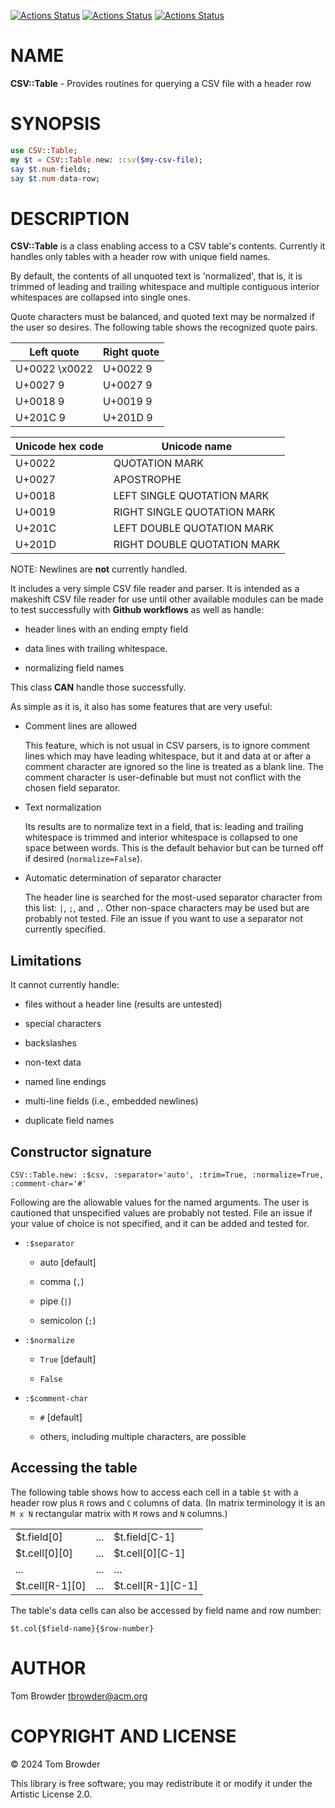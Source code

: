 [![Actions Status](https://github.com/tbrowder/CSV-Table/actions/workflows/linux.yml/badge.svg)](https://github.com/tbrowder/CSV-Table/actions) [![Actions Status](https://github.com/tbrowder/CSV-Table/actions/workflows/macos.yml/badge.svg)](https://github.com/tbrowder/CSV-Table/actions) [![Actions Status](https://github.com/tbrowder/CSV-Table/actions/workflows/windows.yml/badge.svg)](https://github.com/tbrowder/CSV-Table/actions)

NAME
====

**CSV::Table** - Provides routines for querying a CSV file with a header row

SYNOPSIS
========

```raku
use CSV::Table;
my $t = CSV::Table.new: :csv($my-csv-file);
say $t.num-fields;
say $t.num-data-row;
```

DESCRIPTION
===========

**CSV::Table** is a class enabling access to a CSV table's contents. Currently it handles only tables with a header row with unique field names. 

By default, the contents of all unquoted text is 'normalized', that is, it is trimmed of leading and trailing whitespace and multiple contiguous interior whitespaces are collapsed into single ones.

Quote characters must be balanced, and quoted text may be normalzed if the user so desires. The following table shows the recognized quote pairs.

<table class="pod-table">
<thead><tr>
<th>Left quote</th> <th>Right quote</th>
</tr></thead>
<tbody>
<tr> <td>U+0022 \x0022</td> <td>U+0022 9</td> </tr> <tr> <td>U+0027 9</td> <td>U+0027 9</td> </tr> <tr> <td>U+0018 9</td> <td>U+0019 9</td> </tr> <tr> <td>U+201C 9</td> <td>U+201D 9</td> </tr>
</tbody>
</table>

<table class="pod-table">
<thead><tr>
<th>Unicode hex code</th> <th>Unicode name</th>
</tr></thead>
<tbody>
<tr> <td>U+0022</td> <td>QUOTATION MARK</td> </tr> <tr> <td>U+0027</td> <td>APOSTROPHE</td> </tr> <tr> <td>U+0018</td> <td>LEFT SINGLE QUOTATION MARK</td> </tr> <tr> <td>U+0019</td> <td>RIGHT SINGLE QUOTATION MARK</td> </tr> <tr> <td>U+201C</td> <td>LEFT DOUBLE QUOTATION MARK</td> </tr> <tr> <td>U+201D</td> <td>RIGHT DOUBLE QUOTATION MARK</td> </tr>
</tbody>
</table>

NOTE: Newlines are **not** currently handled. 

It includes a very simple CSV file reader and parser. It is intended as a makeshift CSV file reader for use until other available modules can be made to test successfully with **Github workflows** as well as handle:

  * header lines with an ending empty field

  * data lines with trailing whitespace.

  * normalizing field names

This class **CAN** handle those successfully.

As simple as it is, it also has some features that are very useful:

  * Comment lines are allowed

    This feature, which is not usual in CSV parsers, is to ignore comment lines which may have leading whitespace, but it and data at or after a comment character are ignored so the line is treated as a blank line. The comment character is user-definable but must not conflict with the chosen field separator.

  * Text normalization

    Its results are to normalize text in a field, that is: leading and trailing whitespace is trimmed and interior whitespace is collapsed to one space between words. This is the default behavior but can be turned off if desired (`normalize=False`).

  * Automatic determination of separator character

    The header line is searched for the most-used separator character from this list: `|`, `;`, and `,`. Other non-space characters may be used but are probably not tested. File an issue if you want to use a separator not currently specified.

Limitations
-----------

It cannot currently handle:

  * files without a header line (results are untested)

  * special characters

  * backslashes

  * non-text data

  * named line endings

  * multi-line fields (i.e., embedded newlines)

  * duplicate field names

Constructor signature
---------------------

    CSV::Table.new: :$csv, :separator='auto', :trim=True, :normalize=True, :comment-char='#'

Following are the allowable values for the named arguments. The user is cautioned that unspecified values are probably not tested. File an issue if your value of choice is not specified, and it can be added and tested for.

  * `:$separator`

    * auto [default]

    * comma (`,`)

    * pipe (`|`)

    * semicolon (`;`)

  * `:$normalize`

    * `True` [default]

    * `False`

  * `:$comment-char`

    * `#` [default]

    * others, including multiple characters, are possible

Accessing the table
-------------------

The following table shows how to access each cell in a table `$t` with a header row plus `R` rows and `C` columns of data. (In matrix terminology it is an `M x N` rectangular matrix with `M` rows and `N` columns.)

<table class="pod-table">
<tbody>
<tr> <td>$t.field[0]</td> <td>...</td> <td>$t.field[C-1]</td> </tr> <tr> <td>$t.cell[0][0]</td> <td>...</td> <td>$t.cell[0][C-1]</td> </tr> <tr> <td>...</td> <td>...</td> <td>...</td> </tr> <tr> <td>$t.cell[R-1][0]</td> <td>...</td> <td>$t.cell[R-1][C-1]</td> </tr>
</tbody>
</table>

The table's data cells can also be accessed by field name and row number:

    $t.col{$field-name}{$row-number}

AUTHOR
======

Tom Browder <tbrowder@acm.org>

COPYRIGHT AND LICENSE
=====================

© 2024 Tom Browder

This library is free software; you may redistribute it or modify it under the Artistic License 2.0.

